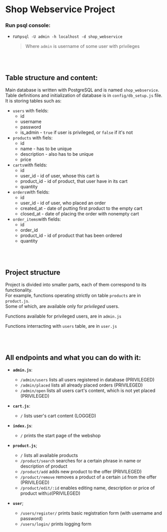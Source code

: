 # Shop Webservice Project

### Run psql console:

- run`psql -U admin -h localhost -d shop_webservice`
  > Where `admin` is username of some user with privileges

<br>
<br>

## Table structure and content:

Main database is written with PostgreSQL and is named `shop_webservice`.\
Table definitions and initialization of database is in `config/db_setup.js` file.\
It is storing tables such as:

- `users` with fields:
  - id
  - username
  - password
  - is_admin - `true` if user is privileged, or `false` if it's not
- `products` with fiels:
  - id
  - name - has to be unique
  - description - also has to be unique
  - price
- `carts`with fields:
  - id
  - user_id - id of user, whose this cart is
  - product_id - id of product, that user have in its cart
  - quantity
- `orders`with fields:
  - id
  - user_id - id of user, who placed an order
  - created_at - date of putting first product to the empty cart
  - closed_at - date of placing the order with nonempty cart
- `order_items`with fields:
  - id
  - order_id
  - product_id - id of product that has been ordered
  - quantity

<br>
<br>

## Project structure

Project is divided into smaller parts, each of them correspond to its functionality.\
For example, functions operating strictly on table `products` are in `product.js`.\
Some of which, are available only for _privileged_ users.

Functions available for privileged users, are in `admin.js`

Functions interracting with `users` table, are in `user.js`

<br>
<br>

## All endpoints and what you can do with it:

- **`admin.js`**:

  - `/admin/users` lists all users registered in database (PRIVILEGED)
  - `/admin/placed` lists all already placed orders (PRIVILEGED)
  - `/admin/open` lists all users cart's content, which is not yet placed (PRIVILEGED)

- **`cart.js`**:

  - `/` lists user's cart content (LOGGED)

- **`index.js`**:

  - `/` prints the start page of the webshop

- **`product.js`**;

  - `/` lists all available products
  - `/product/search` searches for a certain phrase in name or description of product
  - `/product/add` adds new product to the offer (PRIVILEGED)
  - `/product/remove` removes a product of a certain `id` from the offer (PRIVILEGED)
  - `/product/edit/:id` enables editing name, description or price of product with`id`(PRIVILEGED)

- **`user`**;

  - `/users/register/` prints basic registration form (with username and password)
  - `/users/login/` prints logging form
